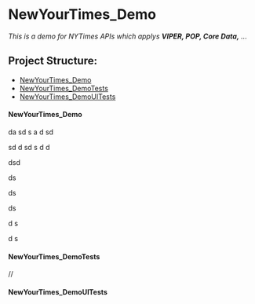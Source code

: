 # NewYourTimes_Demo

*This is a demo for NYTimes APIs which applys **VIPER, POP, Core Data,** ...*


## Project Structure:
* [NewYourTimes_Demo](#head1)
* [NewYourTimes_DemoTests]()
* [NewYourTimes_DemoUITests](#head3)

#### <a name="head1"></a>NewYourTimes_Demo
da
sd
s
a
d
sd

sd
d
sd
s
d
d

dsd

ds

ds


ds


d
s

d
s
#### NewYourTimes_DemoTests

//<a name="head2.1"></a>

#### <a name="head3"></a>NewYourTimes_DemoUITests
